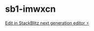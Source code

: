 # sb1-imwxcn

[Edit in StackBlitz next generation editor ⚡️](https://stackblitz.com/~/github.com/abu-mahir55/sb1-imwxcn)